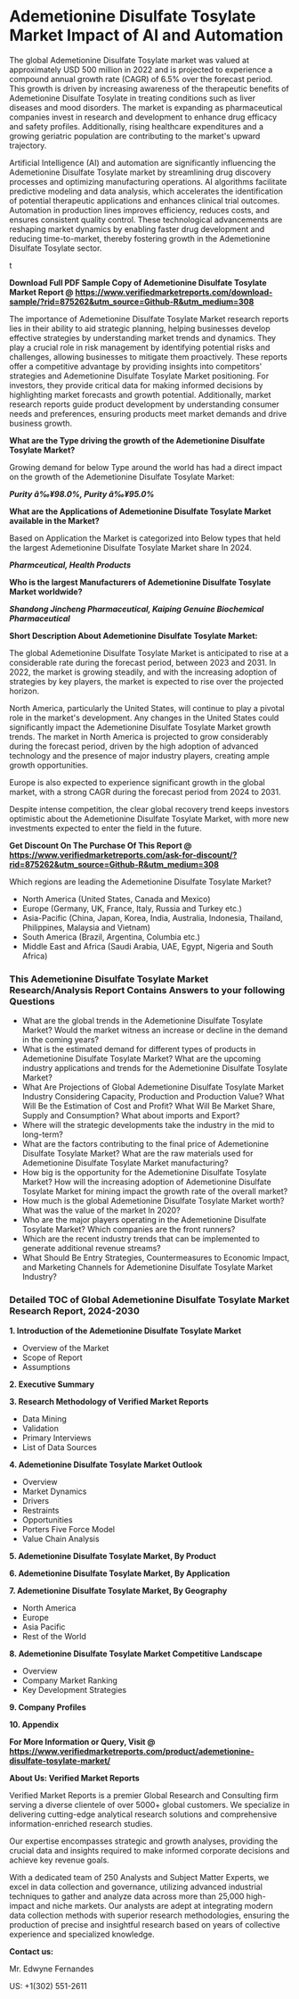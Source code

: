 <meta name="title" content="Global Ademetionine Disulfate Tosylate Market Impact of AI and Automation"><meta name="description" content="The global Ademetionine Disulfate Tosylate market was valued at approximately USD 500 million in 2022 and is projected to experience a compound annual growth rate (CAG"><meta name="title" content="Ademetionine Disulfate Tosylate Market Size, Share, Scope, Trends, Growth, Opportunities, Analysis, Forecast"><h1>Ademetionine Disulfate Tosylate Market Impact of AI and Automation</h1><p>The global Ademetionine Disulfate Tosylate market was valued at approximately USD 500 million in 2022 and is projected to experience a compound annual growth rate (CAGR) of 6.5% over the forecast period. This growth is driven by increasing awareness of the therapeutic benefits of Ademetionine Disulfate Tosylate in treating conditions such as liver diseases and mood disorders. The market is expanding as pharmaceutical companies invest in research and development to enhance drug efficacy and safety profiles. Additionally, rising healthcare expenditures and a growing geriatric population are contributing to the market's upward trajectory.</p><p>Artificial Intelligence (AI) and automation are significantly influencing the Ademetionine Disulfate Tosylate market by streamlining drug discovery processes and optimizing manufacturing operations. AI algorithms facilitate predictive modeling and data analysis, which accelerates the identification of potential therapeutic applications and enhances clinical trial outcomes. Automation in production lines improves efficiency, reduces costs, and ensures consistent quality control. These technological advancements are reshaping market dynamics by enabling faster drug development and reducing time-to-market, thereby fostering growth in the Ademetionine Disulfate Tosylate sector.</p>t</p><p id="" class=""><strong>Download Full PDF Sample Copy of Ademetionine Disulfate Tosylate Market Report @ <a href="https://www.verifiedmarketreports.com/download-sample/?rid=875262&utm_source=Github-R&utm_medium=308" target="_blank">https://www.verifiedmarketreports.com/download-sample/?rid=875262&utm_source=Github-R&utm_medium=308</a></strong></p><p>The importance of&nbsp;Ademetionine Disulfate Tosylate Market research reports lies in their ability to aid strategic planning, helping businesses develop effective strategies by understanding market trends and dynamics. They play a crucial role in risk management by identifying potential risks and challenges, allowing businesses to mitigate them proactively. These reports offer a competitive advantage by providing insights into competitors' strategies and Ademetionine Disulfate Tosylate Market positioning. For investors, they provide critical data for making informed decisions by highlighting market forecasts and growth potential. Additionally, market research reports guide product development by understanding consumer needs and preferences, ensuring products meet market demands and drive business growth.</p><p><strong>What are the&nbsp;Type driving the growth of the Ademetionine Disulfate Tosylate Market?</strong></p><p id="" class="">Growing demand for below Type around the world has had a direct impact on the growth of the Ademetionine Disulfate Tosylate Market:</p><em><strong>Purity â‰¥98.0%, Purity â‰¥95.0%</strong></em></p><strong>What are the&nbsp;Applications&nbsp;of Ademetionine Disulfate Tosylate Market available in the Market?</strong></p><p id="" class="">Based on Application the Market is categorized into Below types that held the largest Ademetionine Disulfate Tosylate Market share In 2024.</p><em><strong>Pharmceutical, Health Products</strong></em></p><strong>Who is the largest Manufacturers of Ademetionine Disulfate Tosylate Market worldwide?</strong></p><p><em><strong>Shandong Jincheng Pharmaceutical, Kaiping Genuine Biochemical Pharmaceutical</strong></em></p><p id="" class=""><strong>Short Description About Ademetionine Disulfate Tosylate Market:</strong></p><p>The global Ademetionine Disulfate Tosylate Market is anticipated to rise at a considerable rate during the forecast period, between 2023 and 2031. In 2022, the market is growing steadily, and with the increasing adoption of strategies by key players, the market is expected to rise over the projected horizon.</p><p>North America, particularly the United States, will continue to play a pivotal role in the market's development. Any changes in the United States could significantly impact the Ademetionine Disulfate Tosylate Market growth trends. The market in North America is projected to grow considerably during the forecast period, driven by the high adoption of advanced technology and the presence of major industry players, creating ample growth opportunities.</p><p>Europe is also expected to experience significant growth in the global market, with a strong CAGR during the forecast period from 2024 to 2031.</p><p>Despite intense competition, the clear global recovery trend keeps investors optimistic about the Ademetionine Disulfate Tosylate Market, with more new investments expected to enter the field in the future.</p><p id="" class=""><strong>Get Discount On The Purchase Of This Report @ <a href="https://www.verifiedmarketreports.com/ask-for-discount/?rid=875262&utm_source=Github-R&utm_medium=308" target="_blank">https://www.verifiedmarketreports.com/ask-for-discount/?rid=875262&utm_source=Github-R&utm_medium=308</a></strong></p>Which regions are leading the Ademetionine Disulfate Tosylate Market?</p><ul><li>North America (United States, Canada and Mexico)</li><li>Europe (Germany, UK, France, Italy, Russia and Turkey etc.)</li><li>Asia-Pacific (China, Japan, Korea, India, Australia, Indonesia, Thailand, Philippines, Malaysia and Vietnam)</li><li>South America (Brazil, Argentina, Columbia etc.)</li><li>Middle East and Africa (Saudi Arabia, UAE, Egypt, Nigeria and South Africa)</li></ul><h3 id="" class="">This Ademetionine Disulfate Tosylate Market Research/Analysis Report Contains Answers to your following Questions</h3><ul><li>What are the global trends in the Ademetionine Disulfate Tosylate Market? Would the market witness an increase or decline in the demand in the coming years?</li><li>What is the estimated demand for different types of products in Ademetionine Disulfate Tosylate Market? What are the upcoming industry applications and trends for the Ademetionine Disulfate Tosylate Market?</li><li>What Are Projections of Global Ademetionine Disulfate Tosylate Market Industry Considering Capacity, Production and Production Value? What Will Be the Estimation of Cost and Profit? What Will Be Market Share, Supply and Consumption? What about imports and Export?</li><li>Where will the strategic developments take the industry in the mid to long-term?</li><li>What are the factors contributing to the final price of Ademetionine Disulfate Tosylate Market? What are the raw materials used for Ademetionine Disulfate Tosylate Market manufacturing?</li><li>How big is the opportunity for the Ademetionine Disulfate Tosylate Market? How will the increasing adoption of Ademetionine Disulfate Tosylate Market for mining impact the growth rate of the overall market?</li><li>How much is the global Ademetionine Disulfate Tosylate Market worth? What was the value of the market In 2020?</li><li>Who are the major players operating in the Ademetionine Disulfate Tosylate Market? Which companies are the front runners?</li><li>Which are the recent industry trends that can be implemented to generate additional revenue streams?</li><li>What Should Be Entry Strategies, Countermeasures to Economic Impact, and Marketing Channels for Ademetionine Disulfate Tosylate Market Industry?</li></ul><h3 id="" class="">Detailed TOC of Global Ademetionine Disulfate Tosylate Market Research Report, 2024-2030</h3><p id="" class=""><strong>1. Introduction of the Ademetionine Disulfate Tosylate Market</strong></p><ul><li>Overview of the Market</li><li>Scope of Report</li><li>Assumptions</li></ul><p id="" class=""><strong>2. Executive Summary</strong></p><p id="" class=""><strong>3. Research Methodology of Verified Market Reports</strong></p><ul><li>Data Mining</li><li>Validation</li><li>Primary Interviews</li><li>List of Data Sources</li></ul><p id="" class=""><strong>4. Ademetionine Disulfate Tosylate Market Outlook</strong></p><ul><li>Overview</li><li>Market Dynamics</li><li>Drivers</li><li>Restraints</li><li>Opportunities</li><li>Porters Five Force Model</li><li>Value Chain Analysis</li></ul><p id="" class=""><strong>5. Ademetionine Disulfate Tosylate Market, By Product</strong></p><p id="" class=""><strong>6. Ademetionine Disulfate Tosylate Market, By Application</strong></p><p id="" class=""><strong>7. Ademetionine Disulfate Tosylate Market, By Geography</strong></p><ul><li>North America</li><li>Europe</li><li>Asia Pacific</li><li>Rest of the World</li></ul><p id="" class=""><strong>8. Ademetionine Disulfate Tosylate Market Competitive Landscape</strong></p><ul><li>Overview</li><li>Company Market Ranking</li><li>Key Development Strategies</li></ul><p id="" class=""><strong>9. Company Profiles</strong></p><p id="" class=""><strong>10. Appendix</strong></p><p id="" class=""><strong>For More Information or Query, Visit @ <a href="https://www.verifiedmarketreports.com/product/ademetionine-disulfate-tosylate-market/" target="_blank">https://www.verifiedmarketreports.com/product/ademetionine-disulfate-tosylate-market/</a></strong></p><p id="" class=""><strong>About Us: Verified Market Reports</strong></p><p id="" class="">Verified Market Reports is a premier Global Research and Consulting firm serving a diverse clientele of over 5000+ global customers. We specialize in delivering cutting-edge analytical research solutions and comprehensive information-enriched research studies.</p><p id="" class="">Our expertise encompasses strategic and growth analyses, providing the crucial data and insights required to make informed corporate decisions and achieve key revenue goals.</p><p id="" class="">With a dedicated team of 250 Analysts and Subject Matter Experts, we excel in data collection and governance, utilizing advanced industrial techniques to gather and analyze data across more than 25,000 high-impact and niche markets. Our analysts are adept at integrating modern data collection methods with superior research methodologies, ensuring the production of precise and insightful research based on years of collective experience and specialized knowledge.</p><p id="" class=""><strong>Contact us:</strong></p><p id="" class="">Mr. Edwyne Fernandes</p><p id="" class="">US: +1(302) 551-2611</p>